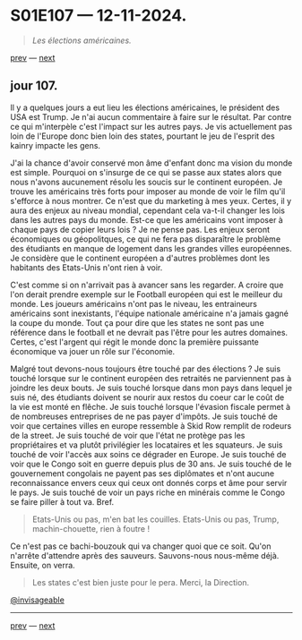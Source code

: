 # S01E107 — 12-11-2024.

> *Les élections américaines.*

[prev](S01E106-11-11-2024.md) — [next](S01E108-13-11-2024.md)     

## jour 107.

Il y a quelques jours a eut lieu les élections américaines, le président des USA est Trump. Je n'ai aucun commentaire à faire sur le résultat. Par contre ce qui m'interpèle c'est l'impact sur les autres pays. Je vis actuellement pas loin de l'Europe donc bien loin des states, pourtant le jeu de l'esprit des kainry impacte les gens. 

J'ai la chance d'avoir conservé mon âme d'enfant donc ma vision du monde est simple. Pourquoi on s'insurge de ce qui se passe aux states alors que nous n'avons aucunement résolu les soucis sur le continent européen. Je trouve les américains très forts pour imposer au monde de voir le film qu'il s'efforce à nous montrer. Ce n'est que du marketing à mes yeux. Certes, il y aura des enjeux au niveau mondial, cependant cela va-t-il changer les lois dans les autres pays du monde. Est-ce que les américains vont imposer à chaque pays de copier leurs lois ? Je ne pense pas. Les enjeux seront économiques ou géopolitques, ce qui ne fera pas disparaître le problème des étudiants en manque de logement dans les grandes villes européennes. Je considère que le continent européen a d'autres problèmes dont les habitants des Etats-Unis n'ont rien à voir.

C'est comme si on n'arrivait pas à avancer sans les regarder. A croire que l'on derait prendre exemple sur le Football européen qui est le meilleur du monde. Les joueurs américains n'ont pas le niveau, les entraineurs américains sont inexistants, l'équipe nationale américaine n'a jamais gagné la coupe du monde. Tout ça pour dire que les states ne sont pas une référence dans le football et ne devrait pas l'être pour les autres domaines. Certes, c'est l'argent qui régit le monde donc la première puissante économique va jouer un rôle sur l'économie.

Malgré tout devons-nous toujours être touché par des élections ? Je suis touché lorsque sur le continent européen des retraités ne parviennent pas à joindre les deux bouts. Je suis touché lorsque dans mon pays dans lequel je suis né, des étudiants doivent se nourir aux restos du coeur car le coût de la vie est monté en flêche. Je suis touché lorsque l'évasion fiscale permet à de nombreuses entreprises de ne pas payer d'impôts. Je suis touché de voir que certaines villes en europe ressemble à Skid Row remplit de rodeurs de la street. Je suis touché de voir que l'état ne protège pas les propriétaires et va plutôt privilégier les locataires et les squateurs. Je suis touché de voir l'accès aux soins ce dégrader en Europe. Je suis touché de voir que le Congo soit en guerre depuis plus de 30 ans. Je suis touché de le gouvernement congolais ne payent pas ses diplômates et n'ont aucune reconnaissance envers ceux qui ceux ont donnés corps et âme pour servir le pays. Je suis touché de voir un pays riche en minérais comme le Congo se faire piller à tout va. Bref.

> Etats-Unis ou pas, m'en bat les couilles. Etats-Unis ou pas, Trump, machin-chouette, rien à foutre !

Ce n'est pas ce bachi-bouzouk qui va changer quoi que ce soit. Qu'on n'arrête d'attendre après des sauveurs. Sauvons-nous nous-même déjà. Ensuite, on verra.

> Les states c'est bien juste pour le pera. Merci, la Direction.

[@invisageable](https://twitter.com/invisageable)   

---

[prev](S01E106-11-11-2024.md) — [next](S01E108-13-11-2024.md)   